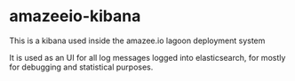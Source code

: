 # amazeeio-kibana

This is a kibana used inside the amazee.io lagoon deployment system

It is used as an UI for all log messages logged into elasticsearch, for mostly for debugging and statistical purposes.